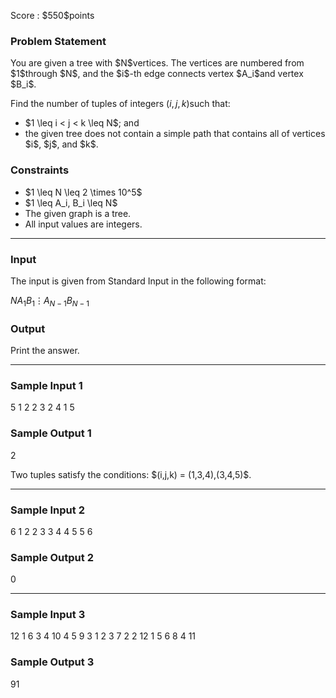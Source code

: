 
<div>

<span>

<span>

<p>
Score : $550$points
</p>

<div>

<section>

### **Problem Statement**

<p>
You are given a tree with $N$vertices.  The vertices are numbered from $1$through $N$, and the $i$-th edge connects vertex $A_i$and vertex $B_i$.

Find the number of tuples of integers $(i,j,k)$such that:  
</p>

<ul>

<li>
$1 \leq i < j < k \leq N$; and
</li>

<li>
the given tree does not contain a simple path that contains all of vertices $i$, $j$, and $k$.
</li>

</ul>

</section>

</div>

<div>

<section>

### **Constraints**

<ul>

<li>
$1 \leq N \leq 2 \times 10^5$
</li>

<li>
$1 \leq A_i, B_i \leq N$
</li>

<li>
The given graph is a tree.
</li>

<li>
All input values are integers.
</li>

</ul>

</section>

</div>

---

<div>

<div>

<section>

### **Input**

<p>
The input is given from Standard Input in the following format:
</p>

<div>

$N$$A_1$$B_1$$\vdots$$A_{N-1}$$B_{N-1}$
</div>

</section>

</div>

<div>

<section>

### **Output**

<p>
Print the answer.
</p>

</section>

</div>

</div>

---

<div>

<section>

### **Sample Input 1**

<div>

5
1 2
2 3
2 4
1 5

</div>

</section>

</div>

<div>

<section>

### **Sample Output 1**

<div>

2

</div>

<p>
Two tuples satisfy the conditions: $(i,j,k) = (1,3,4),(3,4,5)$.
</p>

</section>

</div>

---

<div>

<section>

### **Sample Input 2**

<div>

6
1 2
2 3
3 4
4 5
5 6

</div>

</section>

</div>

<div>

<section>

### **Sample Output 2**

<div>

0

</div>

</section>

</div>

---

<div>

<section>

### **Sample Input 3**

<div>

12
1 6
3 4
10 4
5 9
3 1
2 3
7 2
2 12
1 5
6 8
4 11

</div>

</section>

</div>

<div>

<section>

### **Sample Output 3**

<div>

91

</div>

</section>

</div>

</span>

</span>

</div>
